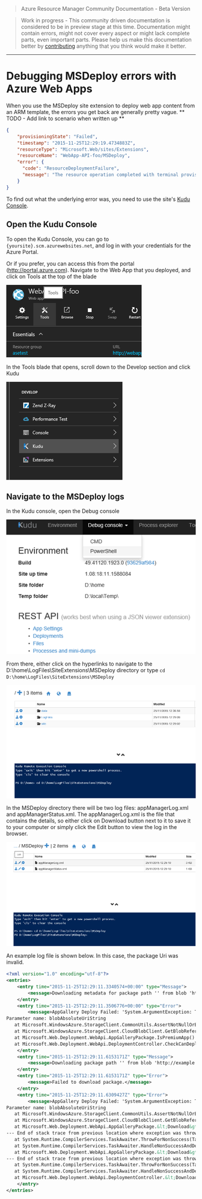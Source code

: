> Azure Resource Manager Community Documentation - Beta Version

> Work in progress - This community driven documentation is considered to be in preview stage at this time. Documentation might contain errors, might not cover every aspect or might lack complete parts, even important parts. Please help us make this documentation better by [contributing](CONTRIBUTING.md) anything that you think would make it better.


---

# Debugging MSDeploy errors with Azure Web Apps
When you use the MSDeploy site extension to deploy web app content from an ARM template, the errors you get back are generally pretty vague. ** TODO - Add link to scenario when written up **

```json
{
    "provisioningState": "Failed",
    "timestamp": "2015-11-25T12:29:19.4734883Z",
    "resourceType": "Microsoft.Web/sites/Extensions",
    "resourceName": "WebApp-API-foo/MSDeploy",
    "error": {
      "code": "ResourceDeploymentFailure",
      "message": "The resource operation completed with terminal provisioning state 'Failed'."
    }
}
```

To find out what the underlying error was, you need to use the site's [Kudu Console](https://github.com/projectkudu/kudu/wiki/Kudu-console).

## Open the Kudu Console
To open the Kudu Console, you can go to `{yoursite}.scm.azurewebsites.net`, and log in with your credentials for the Azure Portal.

Or if you prefer, you can access this from the portal (http://portal.azure.com). Navigate to the Web App that you deployed, and click on Tools at the top of the blade

![Tools](images/msdeploy-01-tools.png)

In the Tools blade that opens, scroll down to the Develop section and click Kudu

![Kudu](images/msdeploy-02-kudu-menu.png)

## Navigate to the MSDeploy logs

In the Kudu console, open the Debug console

![Debug Console](images/msdeploy-03-kudu-home.png)

From there, either click on the hyperlinks to navigate to the D:\home\LogFiles\SiteExtensions\MSDeploy directory or type `cd D:\home\LogFiles\SiteExtensions\MSDeploy`

![MSDeploy directory](images/msdeploy-04-kudu-ps1.png)

In the MSDeploy directory there will be two log files: appManagerLog.xml and appManagerStatus.xml. The appManagerLog.xml is the file that contains the details, so either click on Download button next to it to save it to your computer or simply click the Edit button to view the log in the browser. 

![MSDeploy logs](images/msdeploy-05-kudu-ps2.png)

An example log file is shown below. In this case, the package Uri was invalid.

```xml
<?xml version="1.0" encoding="utf-8"?>
<entries>
    <entry time="2015-11-25T12:29:11.3340574+00:00" type="Message">
        <message>Downloading metadata for package path '' from blob 'http://example.com'</message>
    </entry>
    <entry time="2015-11-25T12:29:11.3506776+00:00" type="Error">
        <message>AppGallery Deploy Failed: 'System.ArgumentException: The argument must not be empty string.
Parameter name: blobAbsoluteUriString
   at Microsoft.WindowsAzure.StorageClient.CommonUtils.AssertNotNullOrEmpty(String paramName, String value)
   at Microsoft.WindowsAzure.StorageClient.CloudBlobClient.GetBlobReference(String blobAddress, Nullable`1 snapshotTime)
   at Microsoft.Web.Deployment.WebApi.AppGalleryPackage.IsPremiumApp()
   at Microsoft.Web.Deployment.WebApi.DeploymentController.CheckCanDeployIfAppIsPremium(AppGalleryPackageInfo packageInfo, Boolean&amp;amp; isPremium)'</message>
    </entry>
    <entry time="2015-11-25T12:29:11.6153171Z" type="Message">
        <message>Downloading package path '' from blob 'http://example.com'</message>
    </entry>
    <entry time="2015-11-25T12:29:11.6153171Z" type="Error">
        <message>Failed to download package.</message>
    </entry>
    <entry time="2015-11-25T12:29:11.6309427Z" type="Error">
        <message>AppGallery Deploy Failed: 'System.ArgumentException: The argument must not be empty string.
Parameter name: blobAbsoluteUriString
   at Microsoft.WindowsAzure.StorageClient.CommonUtils.AssertNotNullOrEmpty(String paramName, String value)
   at Microsoft.WindowsAzure.StorageClient.CloudBlobClient.GetBlobReference(String blobAddress, Nullable`1 snapshotTime)
   at Microsoft.Web.Deployment.WebApi.AppGalleryPackage.&lt;Download&gt;d__4.MoveNext()
--- End of stack trace from previous location where exception was thrown ---
   at System.Runtime.CompilerServices.TaskAwaiter.ThrowForNonSuccess(Task task)
   at System.Runtime.CompilerServices.TaskAwaiter.HandleNonSuccessAndDebuggerNotification(Task task)
   at Microsoft.Web.Deployment.WebApi.AppGalleryPackage.&lt;Download&gt;d__0.MoveNext()
--- End of stack trace from previous location where exception was thrown ---
   at System.Runtime.CompilerServices.TaskAwaiter.ThrowForNonSuccess(Task task)
   at System.Runtime.CompilerServices.TaskAwaiter.HandleNonSuccessAndDebuggerNotification(Task task)
   at Microsoft.Web.Deployment.WebApi.DeploymentController.&lt;DownloadAndDeployPackage&gt;d__b.MoveNext()'</message>
    </entry>
</entries>
```

